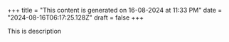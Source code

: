 +++
title = "This content is generated on 16-08-2024 at 11:33 PM"
date = "2024-08-16T06:17:25.128Z"
draft = false
+++

  This is description
        
